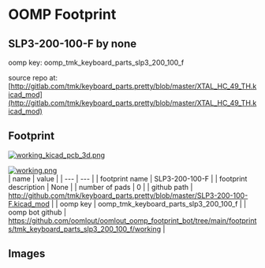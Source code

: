 # OOMP Footprint  
## SLP3-200-100-F  by none  
  
oomp key: oomp_tmk_keyboard_parts_slp3_200_100_f  
  
source repo at: [http://gitlab.com/tmk/keyboard_parts.pretty/blob/master/XTAL_HC_49_TH.kicad_mod](http://gitlab.com/tmk/keyboard_parts.pretty/blob/master/XTAL_HC_49_TH.kicad_mod)  
## Footprint  
  
[![working_kicad_pcb_3d.png](working_kicad_pcb_3d_600.png)](working_kicad_pcb_3d.png)  
  
[![working.png](working_600.png)](working.png)  
| name | value | 
| --- | --- | 
| footprint name | SLP3-200-100-F | 
| footprint description | None | 
| number of pads | 0 | 
| github path | http://github.com/tmk/keyboard_parts.pretty/blob/master/SLP3-200-100-F.kicad_mod | 
| oomp key | oomp_tmk_keyboard_parts_slp3_200_100_f | 
| oomp bot github | https://github.com/oomlout/oomlout_oomp_footprint_bot/tree/main/footprints/tmk_keyboard_parts_slp3_200_100_f/working | 
## Images  
